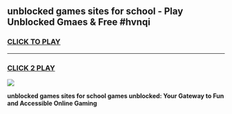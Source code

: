 
## unblocked games sites for school - Play Unblocked Gmaes & Free #hvnqi
<h3>
<a href="https://news.freeplayer.one?title=unblocked_games_sites_for_school&ref=03M">CLICK TO PLAY</a></h3>
<hr>

<h3>
<a href="https://news.freeplayer.one?title=unblocked_games_sites_for_school&ref=03M">CLICK 2 PLAY</a>
  
</h3>

<a href="https://news.freeplayer.one?title=unblocked_games_sites_for_school&ref=03M"><img src="https://clearcache.store/games.png"></a>


**unblocked games sites for school games unblocked: Your Gateway to Fun and Accessible Online Gaming**
